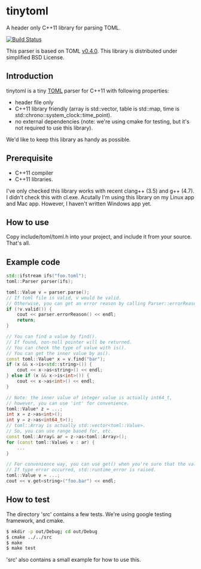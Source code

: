 # tinytoml

A header only C++11 library for parsing TOML.

[![Build Status](https://travis-ci.org/mayah/tinytoml.svg?branch=master)](https://travis-ci.org/mayah/tinytoml)

This parser is based on TOML [v0.4.0](https://github.com/mojombo/toml/blob/master/versions/toml-v0.4.0.md).
This library is distributed under simplified BSD License.

## Introduction

tinytoml is a tiny [TOML](https://github.com/toml-lang/toml) parser for C++11 with following properties:
- header file only
- C++11 library friendly (array is std::vector, table is std::map, time is std::chrono::system_clock::time_point).
- no external dependencies (note: we're using cmake for testing, but it's not required to use this library).

We'd like to keep this library as handy as possible.

## Prerequisite

- C++11 compiler
- C++11 libraries.

I've only checked this library works with recent clang++ (3.5) and g++ (4.7). I didn't check this with cl.exe.
Acutally I'm using this library on my Linux app and Mac app. However, I haven't written Windows app yet.

## How to use

Copy include/toml/toml.h into your project, and include it from your source. That's all.

## Example code

```c++
std::ifstream ifs("foo.toml");
toml::Parser parser(ifs);

toml::Value v = parser.parse();
// If toml file is valid, v would be valid.
// Otherwise, you can get an error reason by calling Parser::errorReason().
if (!v.valid()) {
    cout << parser.errorReason() << endl;
    return;
}

// You can find a value by find().
// If found, non-null pointer will be returned.
// You can check the type of value with is().
// You can get the inner value by as().
const toml::Value* x = v.find("bar");
if (x && x->is<std::string>()) {
    cout << x->as<string>() << endl;
} else if (x && x->is<int>()) {
    cout << x->as<int>() << endl;
}

// Note: the inner value of integer value is actually int64_t,
// however, you can use 'int' for convenience.
toml::Value* z = ...;
int x = z->as<int>();
int y = z->as<int64_t>();
// toml::Array is actually std::vector<toml::Value>.
// So, you can use range based for, etc.
const toml::Array& ar = z->as<toml::Array>();
for (const toml::Value& v : ar) {
    ...
}

// For convenience way, you can use get() when you're sure that the value exists.
// If type error occurred, std::runtime_error is raised.
toml::Value v = ...;
cout << v.get<string>("foo.bar") << endl;
```

## How to test

The directory 'src' contains a few tests. We're using google testing framework, and cmake.

```sh
$ mkdir -p out/Debug; cd out/Debug
$ cmake ../../src
$ make
$ make test
```

'src' also contains a small example for how to use this.
